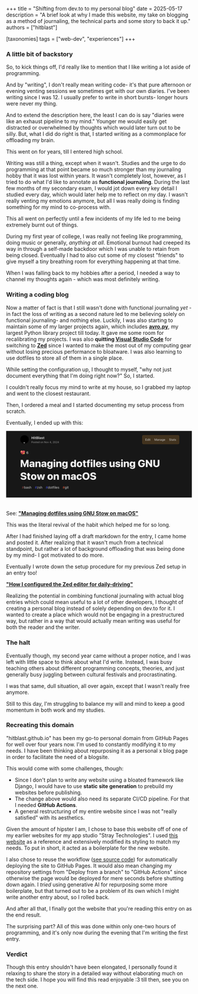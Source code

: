 +++
title = "Shifting from dev.to to my personal blog"
date = 2025-05-17
description = "A brief look at why I made this website, my take on blogging as a method of journaling, the technical parts and some story to back it up."
authors = ["hitblast"]

[taxonomies]
tags = ["web-dev", "experiences"]
+++

### A little bit of backstory

So, to kick things off, I'd really like to mention that I like writing a lot aside of programming.

And by "writing", I don't really mean writing code- it's that pure afternoon or evening venting sessions we sometimes get with our own diaries. I've been writing since I was 12. I usually prefer to write in short bursts- longer hours were never my thing.

And to extend the description here, the least I can do is say "diaries were like an exhaust pipeline to my mind." Younger me would easily get distracted or overwhelmed by thoughts which would later turn out to be silly. But, what I did do right is that, I started writing as a commonplace for offloading my brain.

This went on for years, till I entered high school.

Writing was still a thing, except when it wasn't. Studies and the urge to do programming at that point became so much stronger than my journaling hobby that it was lost within years. It wasn't completely lost, however, as I tried to do what I'd like to annotate as **functional journaling**. During the last few months of my secondary exam, I would jot down every key detail I studied every day, which would later help me to reflect on my day. I wasn't really venting my emotions anymore, but all I was really doing is finding something for my mind to co-process with.

This all went on perfectly until a few incidents of my life led to me being extremely burnt out of things.

During my first year of college, I was really not feeling like programming, doing music or generally, *anything at all*. Emotional burnout had creeped its way in through a self-made backdoor which I was unable to retain from being closed. Eventually I had to also cut some of my closest "friends" to give myself a tiny breathing room for everything happening at that time.

When I was falling back to my hobbies after a period, I needed a way to channel my thoughts again - which was most definitely writing.

### Writing a coding blog

Now a matter of fact is that I still wasn't done with functional journaling *yet* - in fact the loss of writing as a second nature led to me believing solely on functional journaling- and nothing else. Luckily, I was also starting to maintain some of my larger projects again, which includes [**avro.py**](https://github.com/hitblast/avro.py), my largest Python library project till today. It gave me some room for recalibrating my projects. I was also **quitting [Visual Studio Code](https://code.visualstudio.com)** for switching to [**Zed**](https://zed.dev) since I wanted to make the most out of my computing gear without losing precious performance to bloatware. I was also learning to use dotfiles to store all of them in a single place.

While setting the configuration up, I thought to myself, "why not just document everything that I'm doing right now?" So, I started.

I couldn't really focus my mind to write at my house, so I grabbed my laptop and went to the closest restaurant.

Then, I ordered a meal and I started documenting my setup process from scratch.

Eventually, I ended up with this:

<img src="firstblog-1.png">
<br><br>

See: [**"Managing dotfiles using GNU Stow on macOS"**](https://dev.to/hitblast/managing-configuration-using-gnu-stow-on-macos-5ff6)

This was the literal revival of the habit which helped me for so long.

After I had finished laying off a draft markdown for the entry, I came home and posted it. After realizing that it wasn't much from a technical standpoint, but rather a lot of background offloading that was being done by my mind- I got motivated to do more.

Eventually I wrote down the setup procedure for my previous Zed setup in an entry too!

[**"How I configured the Zed editor for daily-driving"**](https://dev.to/hitblast/how-i-configured-the-zed-editor-for-daily-driving-4k2k)

Realizing the potential in combining functional journaling with actual blog entries which could mean useful to a lot of other developers, I thought of creating a personal blog instead of solely depending on dev.to for it. I wanted to create a place which would not be engaging in a prestructured way, but rather in a way that would actually mean writing was useful for both the reader and the writer.

### The halt

Eventually though, my second year came without a proper notice, and I was left with little space to think about what I'd write. Instead, I was busy teaching others about different programming concepts, theories, and just generally busy juggling between cultural festivals and procrastinating.

I was that same, dull situation, all over again, except that I wasn't really free anymore.

Still to this day, I'm struggling to balance my will and mind to keep a good momentum in both work and my studies.

### Recreating this domain

"hitblast.github.io" has been my go-to personal domain from GitHub Pages for well over four years now. I'm used to constantly modifying it to my needs. I have been thinking about repurposing it as a personal x blog page in order to facilitate the need of a blogsite.

This would come with some challenges, though:

- Since I don't plan to write any website using a bloated framework like Django, I would have to use **static site generation** to prebuild my websites before publishing.
- The change above would also need its separate CI/CD pipeline. For that I needed **GitHub Actions**.
- A general restructuring of my entire website since I was not "really satisfied" with its aesthetics.

Given the amount of hipster I am, I chose to base this website off of one of my earlier websites for my app studio "Stray Technologies". I used [this website](https://github.com/thestraytech/thestraytech.github.io) as a reference and extensively modified its styling to match my needs. To put in short, it acted as a boilerplate for the new website.

I also chose to reuse the workflow ([see source code](https://github.com/hitblast/hitblast.github.io/blob/main/.github/workflows/deploy.yml)) for automatically deploying the site to GitHub Pages. It would also mean changing my repository settings from "Deploy from a branch" to "GitHub Actions" since otherwise the page would be deployed for mere seconds before shutting down again. I *tried* using generative AI for repurposing some more boilerplate, but that turned out to be a problem of its own which I might write another entry about, so I rolled back.

And after all that, I finally got the website that you're reading this entry on as the end result.

The surprising part? All of this was done within only one-two hours of programming, and it's only now during the evening that I'm writing the first entry.

### Verdict

Though this entry shouldn't have been elongated, I personally found it relaxing to share the story in a detailed way without elaborating much on the tech side. I hope you will find this read enjoyable :3 till then, see you on the next one.
